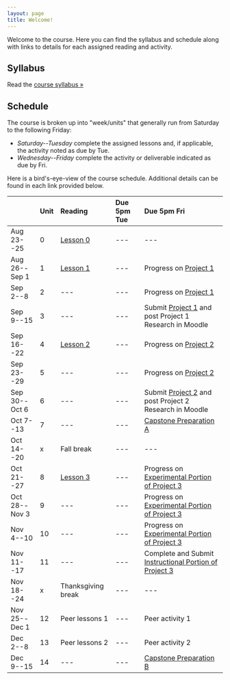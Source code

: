 ```yaml
---
layout: page
title: Welcome!
---
```

Welcome to the course. Here you can find the syllabus and schedule along with links to details for each assigned reading and activity.

## Syllabus

Read the [course syllabus &raquo;](/docs/syllabus.pdf)

## Schedule

The course is broken up into "week/units" that generally run from Saturday to the following Friday:

* *Saturday--Tuesday* complete the assigned lessons and, if applicable, the activity noted as due by Tue.
* *Wednesday--Friday* complete the activity or deliverable indicated as due by Fri.

Here is a bird's-eye-view of the course schedule. Additional details can be found in each link provided below.

|               | Unit | Reading            | Due 5pm Tue | Due 5pm Fri                            |
|---------------|:-----|:-------------------|:------------|:---------------------------------------|
| Aug 23--25    | 0    | [Lesson 0][l0]     | ---         | ---                                    |
| Aug 26--Sep 1 | 1    | [Lesson 1][l1]     | ---         | Progress on [Project 1][p1]            |
| Sep 2--8      | 2    | ---                | ---         | Progress on [Project 1][p1]            |
| Sep 9--15     | 3    | ---                | ---         | Submit [Project 1][p1] and post Project 1 Research in Moodle |
| Sep 16--22    | 4    | [Lesson 2][l2]     | ---         | Progress on [Project 2][p2]            |
| Sep 23--29    | 5    | ---                | ---         | Progress on [Project 2][p2]            |
| Sep 30--Oct 6 | 6    | ---                | ---         | Submit [Project 2][p2] and post Project 2 Research in Moodle |
| Oct 7--13     | 7    | ---                | ---         | [Capstone Preparation A][cp-a]         |
| Oct 14--20    | x    | Fall break         | ---         | ---                                    |
| Oct 21--27    | 8    | [Lesson 3][l3]     | ---         | Progress on [Experimental Portion of Project 3][p3] |
| Oct 28--Nov 3 | 9    | ---                | ---         | Progress on [Experimental Portion of Project 3][p3] |
| Nov 4--10     | 10   | ---                | ---         | Progress on [Experimental Portion of Project 3][p3] |
| Nov 11--17    | 11   | ---                | ---         | Complete and Submit [Instructional Portion of Project 3][p3] |
| Nov 18--24    | x    | Thanksgiving break | ---         | ---             |
| Nov 25--Dec 1 | 12   | Peer lessons 1     | ---         | Peer activity 1 |
| Dec 2--8      | 13   | Peer lessons 2     | ---         | Peer activity 2 |
| Dec 9--15     | 14   | ---                | ---         | [Capstone Preparation B][cp-b] |


[l0]: /lessons/00-introduction.html
[l1]: /lessons/01-github-css-preprocessing.html
[l2]: /lessons/02-handoff-tools.html
[l3]: /lessons/03-experimentation.html

[cp-a]: /activities/cp-a.html
[cp-b]: /activities/cp-b.html
[p1]: /activities/p1.html
[p2]: /activities/p2.html
[p3]: /activities/p3.html
